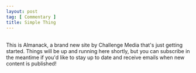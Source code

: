 ```yaml
---
layout: post
tag: [ Commentary ]
title: Simple Thing
---
```

<br/>
This is Almanack, a brand new site by Challenge Media that's just getting started. Things will be up and running here shortly, but you can subscribe in the meantime if you'd like to stay up to date and receive emails when new content is published!
<br/>
